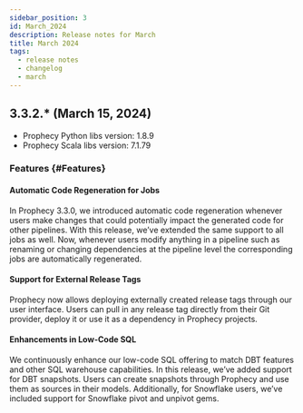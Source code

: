 ```yaml
---
sidebar_position: 3
id: March_2024
description: Release notes for March
title: March 2024
tags:
  - release notes
  - changelog
  - march
---
```


## 3.3.2.\* (March 15, 2024)

- Prophecy Python libs version: 1.8.9
- Prophecy Scala libs version: 7.1.79

### Features {#Features}

#### Automatic Code Regeneration for Jobs

In Prophecy 3.3.0, we introduced automatic code regeneration whenever users make changes that could potentially impact the generated code for other pipelines.
With this release, we’ve extended the same support to all jobs as well. Now, whenever users modify anything in a pipeline such as renaming or changing dependencies at the pipeline level the corresponding jobs are automatically regenerated.

#### Support for External Release Tags

Prophecy now allows deploying externally created release tags through our user interface. Users can pull in any release tag directly from their Git provider, deploy it or use it as a dependency in Prophecy projects.

#### Enhancements in Low-Code SQL

We continuously enhance our low-code SQL offering to match DBT features and other SQL warehouse capabilities. In this release, we’ve added support for DBT snapshots. Users can create snapshots through Prophecy and use them as sources in their models. Additionally, for Snowflake users, we’ve included support for Snowflake pivot and unpivot gems.
